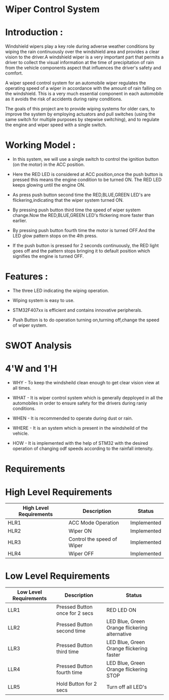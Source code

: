 # Wiper Control System

# Introduction :
 
Windshield wipers play a key role during adverse weather conditions by wiping the rain continuously over the windshield area and provides a clear vision to the driver.A windshield wiper is a very important part that permits a driver to collect the visual information at the time of precipitation of rain from the vehicle components aspect that influences the driver's safety and comfort.

A wiper speed control system for an automobile wiper regulates the operating speed of a wiper in accordance with the amount of rain falling on the windshield. This is a very much essential component in each automobile as it avoids the risk of accidents during rainy conditions.

The goals of this project are to provide wiping systems for older cars, to improve the system by employing actuators and pull switches (using the same switch for multiple purposes by stepwise switching), and to regulate the engine and wiper speed with a single switch.

# Working Model :

- In this system, we will use a single switch to control the ignition button (on the motor) in the ACC position.

- Here the RED LED is considered at ACC position,once the push button is pressed this means the engine condition to be turned ON.
  The RED LED keeps glowing until the   engine ON.

- As press push button second time the RED,BLUE,GREEN LED's are flickering,indicating that the wiper system turned ON.

- By pressing push button third time the speed of wiper system change.Now the RED,BLUE,GREEN LED's flickering more faster than earlier.

- By pressing push button fourth time the motor is turned OFF.And the LED glow pattern stops on the 4th press.

- If the push button is pressed for 2 seconds continuously, the RED light goes off and the pattern stops bringing it to default position which signifies the engine   is turned OFF.



# Features :

- The three LED indicating the wiping operation.
 
- Wiping system is easy to use.
 
- STM32F407xx is efficient and contains innovative peripherals.

- Push Button is to do operation turning on,turning off,change the speed of wiper system.

# SWOT Analysis 



# 4'W and 1'H
-  WHY - To keep the windsheild clean enough to get clear vision view at all times.

-  WHAT - It is wiper control system which is generally depployed in all the automobiles in order to ensure safety for the drivers during raniy          
          conditions.

-  WHEN - It is recommended to operate during dust or rain.

-  WHERE - It is an system which is present in the windsheild of the vehicle.
 
-  HOW - It is implemented with the help of STM32 with the desired operation of changing odf speeds according to the rainfall intensity.

# Requirements

# High Level Requirements
| High Level Requirements  | Description | Status |
| ----|-----------|--------------|
| HLR1  |ACC Mode Operation | Implemented |
| HLR2  | Wiper ON | Implemented |
| HLR3  | Control the speed of Wiper|Implemented |
| HLR4  |Wiper OFF|Implemented |


# Low Level Requirements
| Low Level Requirements	  | Description |Status |
| ------------- | ------------- |-----------|
| LLR1 | Pressed Button once for 2 secs| RED LED ON | Implemented |
| LLR2| Pressed Button second time|LED Blue, Green Orange flickering alternative|Implemented|
|LLR3| Pressed Button third time |LED Blue, Green Orange flickering faster | Implemented |
|LLR4| Pressed Button fourth time |LED Blue, Green Orange flickering STOP | Implemented |
|LLR5| Hold Button for 2 secs | Turn off all LED's|Implemented|




